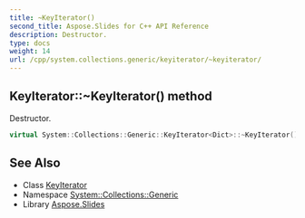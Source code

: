 ```yaml
---
title: ~KeyIterator()
second_title: Aspose.Slides for C++ API Reference
description: Destructor.
type: docs
weight: 14
url: /cpp/system.collections.generic/keyiterator/~keyiterator/
---
```

## KeyIterator::~KeyIterator() method


Destructor.

```cpp
virtual System::Collections::Generic::KeyIterator<Dict>::~KeyIterator()=default
```

## See Also

* Class [KeyIterator](./)
* Namespace [System::Collections::Generic](../)
* Library [Aspose.Slides](../../)